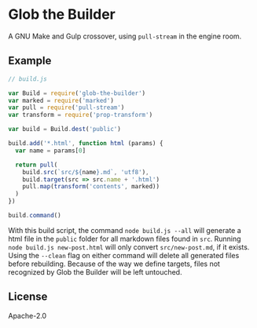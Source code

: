 # Glob the Builder

A GNU Make and Gulp crossover, using `pull-stream` in the engine room.

## Example

```js
// build.js

var Build = require('glob-the-builder')
var marked = require('marked')
var pull = require('pull-stream')
var transform = require('prop-transform')

var build = Build.dest('public')

build.add('*.html', function html (params) {
  var name = params[0]

  return pull(
    build.src(`src/${name}.md`, 'utf8'),
    build.target(src => src.name + '.html')
    pull.map(transform('contents', marked))
  )
})

build.command()
```

With this build script, the command `node build.js --all` will generate a html file in the `public` folder for all markdown files found in `src`. Running `node build.js new-post.html` will only convert `src/new-post.md`, if it exists. Using the `--clean` flag on either command will delete all generated files before rebuilding. Because of the way we define targets, files not recognized by Glob the Builder will be left untouched.

## License

Apache-2.0
